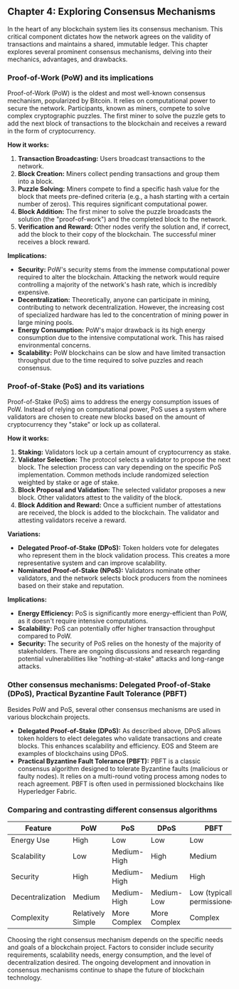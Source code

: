 ## Chapter 4: Exploring Consensus Mechanisms

In the heart of any blockchain system lies its consensus mechanism. This critical component dictates how the network agrees on the validity of transactions and maintains a shared, immutable ledger.  This chapter explores several prominent consensus mechanisms, delving into their mechanics, advantages, and drawbacks.


### Proof-of-Work (PoW) and its implications

Proof-of-Work (PoW) is the oldest and most well-known consensus mechanism, popularized by Bitcoin.  It relies on computational power to secure the network. Participants, known as miners, compete to solve complex cryptographic puzzles. The first miner to solve the puzzle gets to add the next block of transactions to the blockchain and receives a reward in the form of cryptocurrency.

**How it works:**

1. **Transaction Broadcasting:**  Users broadcast transactions to the network.
2. **Block Creation:** Miners collect pending transactions and group them into a block.
3. **Puzzle Solving:** Miners compete to find a specific hash value for the block that meets pre-defined criteria (e.g., a hash starting with a certain number of zeros).  This requires significant computational power.
4. **Block Addition:** The first miner to solve the puzzle broadcasts the solution (the "proof-of-work") and the completed block to the network.
5. **Verification and Reward:** Other nodes verify the solution and, if correct, add the block to their copy of the blockchain. The successful miner receives a block reward.


**Implications:**

* **Security:**  PoW's security stems from the immense computational power required to alter the blockchain.  Attacking the network would require controlling a majority of the network's hash rate, which is incredibly expensive.
* **Decentralization:**  Theoretically, anyone can participate in mining, contributing to network decentralization.  However, the increasing cost of specialized hardware has led to the concentration of mining power in large mining pools.
* **Energy Consumption:**  PoW's major drawback is its high energy consumption due to the intensive computational work. This has raised environmental concerns.
* **Scalability:**  PoW blockchains can be slow and have limited transaction throughput due to the time required to solve puzzles and reach consensus.


### Proof-of-Stake (PoS) and its variations

Proof-of-Stake (PoS) aims to address the energy consumption issues of PoW. Instead of relying on computational power, PoS uses a system where validators are chosen to create new blocks based on the amount of cryptocurrency they "stake" or lock up as collateral.

**How it works:**

1. **Staking:** Validators lock up a certain amount of cryptocurrency as stake.
2. **Validator Selection:**  The protocol selects a validator to propose the next block.  The selection process can vary depending on the specific PoS implementation.  Common methods include randomized selection weighted by stake or age of stake.
3. **Block Proposal and Validation:** The selected validator proposes a new block. Other validators attest to the validity of the block.
4. **Block Addition and Reward:**  Once a sufficient number of attestations are received, the block is added to the blockchain. The validator and attesting validators receive a reward.

**Variations:**

* **Delegated Proof-of-Stake (DPoS):**  Token holders vote for delegates who represent them in the block validation process. This creates a more representative system and can improve scalability.
* **Nominated Proof-of-Stake (NPoS):** Validators nominate other validators, and the network selects block producers from the nominees based on their stake and reputation.


**Implications:**

* **Energy Efficiency:**  PoS is significantly more energy-efficient than PoW, as it doesn't require intensive computations.
* **Scalability:**  PoS can potentially offer higher transaction throughput compared to PoW.
* **Security:**  The security of PoS relies on the honesty of the majority of stakeholders.  There are ongoing discussions and research regarding potential vulnerabilities like "nothing-at-stake" attacks and long-range attacks.


### Other consensus mechanisms: Delegated Proof-of-Stake (DPoS), Practical Byzantine Fault Tolerance (PBFT)

Besides PoW and PoS, several other consensus mechanisms are used in various blockchain projects.

* **Delegated Proof-of-Stake (DPoS):** As described above, DPoS allows token holders to elect delegates who validate transactions and create blocks. This enhances scalability and efficiency. EOS and Steem are examples of blockchains using DPoS.
* **Practical Byzantine Fault Tolerance (PBFT):**  PBFT is a classic consensus algorithm designed to tolerate Byzantine faults (malicious or faulty nodes).  It relies on a multi-round voting process among nodes to reach agreement.  PBFT is often used in permissioned blockchains like Hyperledger Fabric.


### Comparing and contrasting different consensus algorithms

| Feature        | PoW                   | PoS                    | DPoS                   | PBFT                      |
|----------------|------------------------|-------------------------|------------------------|---------------------------|
| Energy Use     | High                  | Low                     | Low                     | Low                       |
| Scalability    | Low                   | Medium-High              | High                    | Medium                     |
| Security       | High                  | Medium-High              | Medium                  | High                       |
| Decentralization| Medium                 | Medium-High              | Medium-Low               | Low (typically permissioned)|
| Complexity     | Relatively Simple     | More Complex            | More Complex            | Complex                    |


Choosing the right consensus mechanism depends on the specific needs and goals of a blockchain project.  Factors to consider include security requirements, scalability needs, energy consumption, and the level of decentralization desired.  The ongoing development and innovation in consensus mechanisms continue to shape the future of blockchain technology. 
